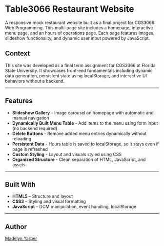 # Table3066 Restaurant Website
A responsive mock restaurant website built as a final project for CGS3066: Web Programming. This multi-page site includes a homepage, interactive menu page, and an hours of operations page. Each page features images, slideshow functionality, and dynamic user input powered by JavaScript.

## Context
This site was developed as a final term assignment for CGS3066 at Florida State University. It showcases front-end fundamentals including dynamic data generation, persistent state using localStorage, and interactive UI behaviors without a backend.

---
## Features
- **Slideshow Gallery** - Image carousel on homepage with automatic and manual navigation
- **Dynamically Built Menu Table** - Add items to the menu using form input (no backend required)
- **Delete Buttons** - Remove added menu entries dynamically without reloading
- **Persistent Data** - Hours table is saved to localStorage, so it stays even if page is refreshed
- **Custom Styling** - Layout and visuals styled using CSS
- **Organized Structure** - Clean separation of HTML, JavaScript, and assets

---

## Built With
- **HTML5** – Structure and layout
- **CSS3** – Styling and visual formatting
- **JavaScript** – DOM manipulation, event handling, localStorage

---
## Author
[Madelyn Yarber](https://github.com/MadelynYarber)

